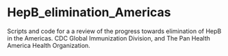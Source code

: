 # HepB_elimination_Americas
Scripts and code for a a review of the progress towards elimination of HepB in the Americas. CDC Global Immunization Division, and The Pan Health America Health Organization. 
